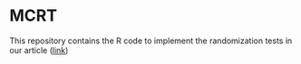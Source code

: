 # MCRT
This repository contains the R code to implement the randomization tests in our article ([link](https://arxiv.org/abs/2104.10618]))
